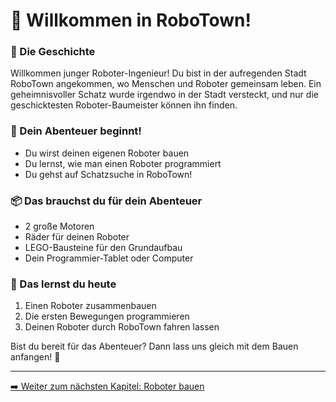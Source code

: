 # 🤖 Willkommen in RoboTown! 

### 🌟 Die Geschichte
Willkommen junger Roboter-Ingenieur! Du bist in der aufregenden Stadt RoboTown angekommen, wo Menschen und Roboter gemeinsam leben. Ein geheimnisvoller Schatz wurde irgendwo in der Stadt versteckt, und nur die geschicktesten Roboter-Baumeister können ihn finden.

### 💫 Dein Abenteuer beginnt!
- Du wirst deinen eigenen Roboter bauen
- Du lernst, wie man einen Roboter programmiert
- Du gehst auf Schatzsuche in RoboTown!

### 📦 Das brauchst du für dein Abenteuer
- 2 große Motoren
- Räder für deinen Roboter
- LEGO-Bausteine für den Grundaufbau
- Dein Programmier-Tablet oder Computer

### 🎯 Das lernst du heute
1. Einen Roboter zusammenbauen
2. Die ersten Bewegungen programmieren
3. Deinen Roboter durch RoboTown fahren lassen

Bist du bereit für das Abenteuer? Dann lass uns gleich mit dem Bauen anfangen! 🚀

---
[➡️ Weiter zum nächsten Kapitel: Roboter bauen](1.2-roboter-bauen.md)